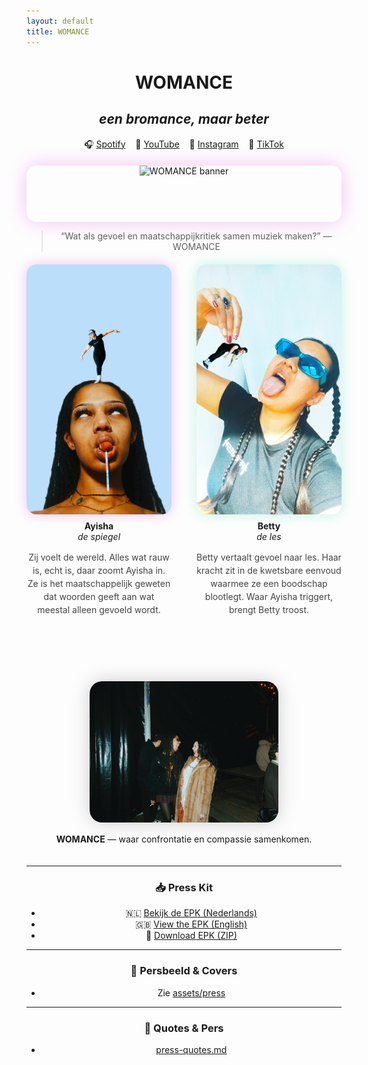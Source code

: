 ```yaml
---
layout: default
title: WOMANCE
---
```


<div align="center">

# **WOMANCE**
## *een bromance, maar beter*

🎧 [Spotify](https://open.spotify.com/artist/7cyNW498a5ZjNsYXC6TmeN?si=m0XT0mAwRNm7J9Ih9u-Svw) &nbsp;&nbsp; 🎥 [YouTube](https://youtube.com/@wo_mance) &nbsp;&nbsp; 📸 [Instagram](https://instagram.com/womance_) &nbsp;&nbsp; 🎤 [TikTok](https://tiktok.com/womance_)

<div style="width: 100%; height: 90px; overflow: hidden; border-radius: 16px; box-shadow: 0 0 30px #f3c1f1; margin-top: 20px;">
  <img src="../assets/press/womance-banner.png" alt="WOMANCE banner" style="width: 100%; height: 100%; object-fit: cover;">
</div>


> “Wat als gevoel en maatschappijkritiek samen muziek maken?” — WOMANCE

<div style="display: flex; flex-wrap: wrap; justify-content: center; gap: 40px; margin: 20px 0;">

  <div style="flex: 1; max-width: 300px; text-align: center;">
    <div style="width: 100%; height: 400px; overflow: hidden; border-radius: 16px; box-shadow: 0 0 20px #f3c1f1;">
      <img src="../assets/press/ayisha-portrait.jpg" alt="Ayisha" style="width: 100%; height: 100%; object-fit: cover;">
    </div>
    <p style="margin-top: 10px;"><strong>Ayisha</strong><br><em>de spiegel</em></p>
    <p style="font-size: 14px; line-height: 1.5; color: #444;">Zij voelt de wereld. Alles wat rauw is, echt is, daar zoomt Ayisha in. Ze is het maatschappelijk geweten dat woorden geeft aan wat meestal alleen gevoeld wordt.</p>
  </div>

  <div style="flex: 1; max-width: 300px; text-align: center;">
    <div style="width: 100%; height: 400px; overflow: hidden; border-radius: 16px; box-shadow: 0 0 20px #c1f3e4;">
      <img src="../assets/press/betty-portrait.jpg" alt="Betty" style="width: 100%; height: 100%; object-fit: cover;">
    </div>
    <p style="margin-top: 10px;"><strong>Betty</strong><br><em>de les</em></p>
    <p style="font-size: 14px; line-height: 1.5; color: #444;">Betty vertaalt gevoel naar les. Haar kracht zit in de kwetsbare eenvoud waarmee ze een boodschap blootlegt. Waar Ayisha triggert, brengt Betty troost.</p>
  </div>

  <div style="flex-basis: 100%; text-align: center; margin-top: 50px;">
    <img src="../assets/press/duo-portrait.png" alt="Ayisha en Betty samen" style="width: 60%; border-radius: 20px; box-shadow: 0 0 30px rgba(0,0,0,0.2); object-fit: cover;">
    <p style="margin-top: 15px;"><strong>WOMANCE</strong> — waar confrontatie en compassie samenkomen.</p>
  </div>

</div>


---

### 📥 Press Kit
- 🇳🇱 [Bekijk de EPK (Nederlands)](epk-nl.md)
- 🇬🇧 [View the EPK (English)](epk-en.md)
- 💾 [Download EPK (ZIP)](../public/womance-epk.zip)

---

### 📸 Persbeeld & Covers
- Zie [assets/press](../assets/press)

---

### 💬 Quotes & Pers
- [press-quotes.md](press-quotes.md)

</div>
